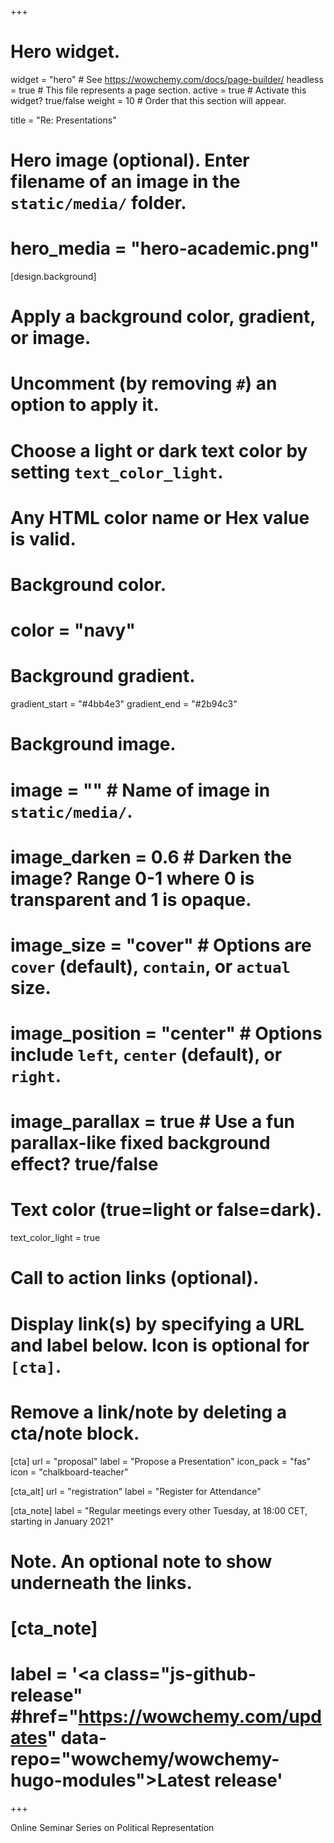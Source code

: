 +++
# Hero widget.
widget = "hero"  # See https://wowchemy.com/docs/page-builder/
headless = true  # This file represents a page section.
active = true  # Activate this widget? true/false
weight = 10  # Order that this section will appear.

title = "Re: Presentations"

# Hero image (optional). Enter filename of an image in the `static/media/` folder.
# hero_media = "hero-academic.png"

[design.background]
  #   Apply a background color, gradient, or image.
  #   Uncomment (by removing `#`) an option to apply it.
  #   Choose a light or dark text color by setting `text_color_light`.
  #   Any HTML color name or Hex value is valid.

  # Background color.
  # color = "navy"
  
  # Background gradient.
  gradient_start = "#4bb4e3"
  gradient_end = "#2b94c3"
  
  # Background image.
  # image = ""  # Name of image in `static/media/`.
  # image_darken = 0.6  # Darken the image? Range 0-1 where 0 is transparent and 1 is opaque.
  # image_size = "cover"  #  Options are `cover` (default), `contain`, or `actual` size.
  # image_position = "center"  # Options include `left`, `center` (default), or `right`.
  # image_parallax = true  # Use a fun parallax-like fixed background effect? true/false
  
  # Text color (true=light or false=dark).
  text_color_light = true

# Call to action links (optional).
#   Display link(s) by specifying a URL and label below. Icon is optional for `[cta]`.
#   Remove a link/note by deleting a cta/note block.
[cta]
  url = "proposal"
  label = "Propose a Presentation"
  icon_pack = "fas"
  icon = "chalkboard-teacher"
  
[cta_alt]
  url = "registration"
  label = "Register for Attendance"
  
[cta_note]
  label = "Regular meetings every other Tuesday, at 18:00 CET, starting in January 2021"

# Note. An optional note to show underneath the links.
#  [cta_note]
#  label = '<a class="js-github-release" #href="https://wowchemy.com/updates" data-repo="wowchemy/wowchemy-hugo-modules">Latest release<!-- V --></a>'
+++

Online Seminar Series on Political Representation

